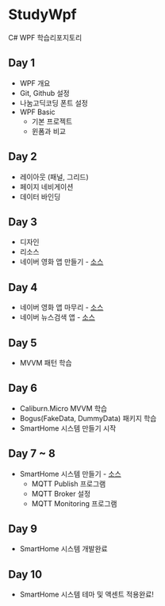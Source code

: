 # StudyWpf
C# WPF 학습리포지토리

## Day 1
- WPF 개요
- Git, Github 설정
- 나눔고딕코딩 폰트 설정
- WPF Basic
  - 기본 프로젝트
  - 윈폼과 비교

## Day 2
- 레이아웃 (패널, 그리드)
- 페이지 네비게이션
- 데이터 바인딩

## Day 3
- 디자인
- 리소스
- 네이버 영화 앱 만들기 - [소스](./portfolio/WpfPortfolio/WpfNaverMovieFinder/)

## Day 4
- 네이버 영화 앱 마무리 - [소스](./portfolio/WpfPortfolio/WpfNaverMovieFinder/)
- 네이버 뉴스검색 앱 - [소스](./portfolio/WpfPortfolio/WpfNaverNewsSearch/)

## Day 5
- MVVM 패턴 학습

## Day 6
- Caliburn.Micro MVVM 학습
- Bogus(FakeData, DummyData) 패키지 학습
- SmartHome 시스템 만들기 시작

## Day 7 ~ 8
- SmartHome 시스템 만들기 - [소스](./portfolio/WpfPortfolio/WpfSmartHomeMonitoringApp/)
  - MQTT Publish 프로그램
  - MQTT Broker 설정
  - MQTT Monitoring 프로그램

## Day 9
- SmartHome 시스템 개발완료

## Day 10 
- SmartHome 시스템 테마 및 액센트 적용완료!
